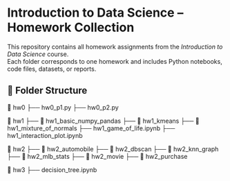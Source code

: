 # Introduction to Data Science – Homework Collection

This repository contains all homework assignments from the *Introduction to Data Science* course.  
Each folder corresponds to one homework and includes Python notebooks, code files, datasets, or reports.

## 📁 Folder Structure

📂 hw0
├── hw0_p1.py
├── hw0_p2.py

📂 hw1
├── 📂 hw1_basic_numpy_pandas
├── 📂 hw1_kmeans
├── 📂 hw1_mixture_of_normals
├── hw1_game_of_life.ipynb
├── hw1_interaction_plot.ipynb

📂 hw2
├── 📂 hw2_automobile
├── 📂 hw2_dbscan
├── 📂 hw2_knn_graph
├── 📂 hw2_mlb_stats
├── 📂 hw2_movie
├── 📂 hw2_purchase

📂 hw3
├── decision_tree.ipynb
